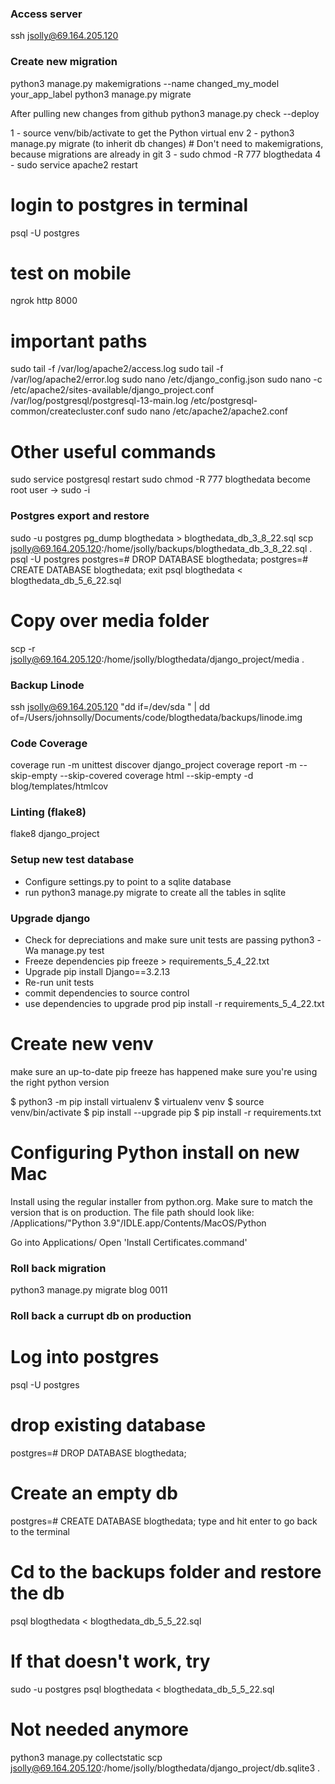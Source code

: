 ### Access server
ssh jsolly@69.164.205.120

### Create new migration
 python3 manage.py makemigrations --name changed_my_model your_app_label
 python3 manage.py migrate


After pulling new changes from github
python3 manage.py check --deploy

1 - source venv/bib/activate to get the Python virtual env
2 - python3 manage.py migrate (to inherit db changes) # Don't need to makemigrations, because migrations are already in git
3 - sudo chmod -R 777 blogthedata
4 - sudo service apache2 restart  


# login to postgres in terminal
psql -U postgres

# test on mobile
ngrok http 8000

# important paths
sudo tail -f /var/log/apache2/access.log
sudo tail -f /var/log/apache2/error.log
sudo nano /etc/django_config.json 
sudo nano -c /etc/apache2/sites-available/django_project.conf
/var/log/postgresql/postgresql-13-main.log
/etc/postgresql-common/createcluster.conf 
sudo nano /etc/apache2/apache2.conf


# Other useful commands
sudo service postgresql restart
sudo chmod -R 777 blogthedata
become root user -> sudo -i

### Postgres export and restore
sudo -u postgres pg_dump blogthedata > blogthedata_db_3_8_22.sql
scp jsolly@69.164.205.120:/home/jsolly/backups/blogthedata_db_3_8_22.sql .
psql -U postgres
postgres=# DROP DATABASE blogthedata;
postgres=# CREATE DATABASE blogthedata;
exit
psql blogthedata < blogthedata_db_5_6_22.sql

# Copy over media folder
scp -r jsolly@69.164.205.120:/home/jsolly/blogthedata/django_project/media .

### Backup Linode
ssh jsolly@69.164.205.120 "dd if=/dev/sda " | dd of=/Users/johnsolly/Documents/code/blogthedata/backups/linode.img


### Code Coverage
coverage run -m unittest discover django_project 
coverage report -m --skip-empty --skip-covered
coverage html --skip-empty -d blog/templates/htmlcov

### Linting (flake8)
flake8 django_project

### Setup new test database
- Configure settings.py to point to a sqlite database
- run python3 manage.py migrate to create all the tables in sqlite

### Upgrade django
- Check for depreciations and make sure unit tests are passing
python3 -Wa manage.py test
- Freeze dependencies
pip freeze > requirements_5_4_22.txt
- Upgrade
pip install Django==3.2.13
- Re-run unit tests
- commit dependencies to source control
- use dependencies to upgrade prod
pip install -r requirements_5_4_22.txt

# Create new venv
make sure an up-to-date pip freeze has happened
make sure you're using the right python version

$ python3 -m pip install virtualenv
$ virtualenv venv
$ source venv/bin/activate
$ pip install --upgrade pip
$ pip install -r requirements.txt

# Configuring Python install on new Mac
Install using the regular installer from python.org. Make sure to match the version that is on production.
The file path should look like:
/Applications/"Python 3.9"/IDLE.app/Contents/MacOS/Python

Go into Applications/<Python Directory>
Open 'Install Certificates.command'


 ### Roll back migration
 python3 manage.py migrate blog 0011

 ### Roll back a currupt db on production
 # Log into postgres
 psql -U postgres
 # drop existing database
postgres=# DROP DATABASE blogthedata;
# Create an empty db
postgres=# CREATE DATABASE blogthedata;
type <exit> and hit enter to go back to the terminal
# Cd to the backups folder and restore the db
psql blogthedata < blogthedata_db_5_5_22.sql
# If that doesn't work, try
sudo -u postgres psql blogthedata < blogthedata_db_5_5_22.sql


# Not needed anymore
python3 manage.py collectstatic
scp jsolly@69.164.205.120:/home/jsolly/blogthedata/django_project/db.sqlite3 .